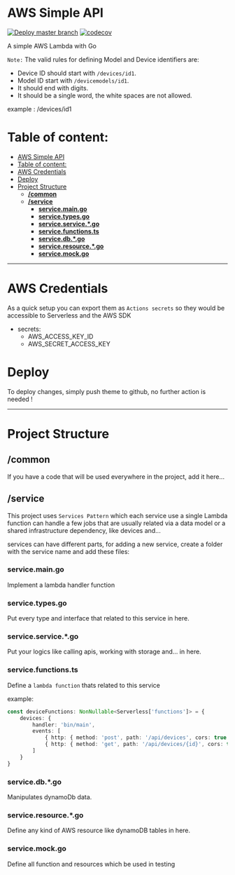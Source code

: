 
# AWS Simple API

[![Deploy master branch](https://github.com/alijany/simpleAPI/actions/workflows/deploy.yml/badge.svg)](https://github.com/alijany/simpleAPI/actions/workflows/deploy.yml)
[![codecov](https://codecov.io/gh/alijany/simpleAPI/branch/master/graph/badge.svg?token=I7SQ62E80I)](https://codecov.io/gh/alijany/simpleAPI)

A simple AWS Lambda with Go

``Note:`` The valid rules for defining Model and Device identifiers are:
  -  Device ID should start with `/devices/id1`.
  -  Model ID start with `/devicemodels/id1`.
  -  It should end with digits.
  -  It should be a single word, the white spaces are not allowed.
  
example : /devices/id1

# Table of content:

- [AWS Simple API](#aws-simple-api)
- [Table of content:](#table-of-content)
- [AWS Credentials](#aws-credentials)
- [Deploy](#deploy)
- [Project Structure](#project-structure)
  - [**/common**](#common)
  - [**/service**](#service)
    - [**service.main.go**](#servicemaingo)
    - [**service.types.go**](#servicetypesgo)
    - [**service.service.*.go**](#serviceservicego)
    - [**service.functions.ts**](#servicefunctionsts)
    - [**service.db.*.go**](#servicedbgo)
    - [**service.resource.*.go**](#serviceresourcego)
    - [**service.mock.go**](#servicemockgo)

---

# AWS Credentials

As a quick setup you can export them as `Actions secrets` so they would be accessible to Serverless and the AWS SDK

* secrets:
  - AWS_ACCESS_KEY_ID
  - AWS_SECRET_ACCESS_KEY

# Deploy

To deploy changes, simply push theme to github, no further action is needed !

---

# Project Structure

## **/common**

If you have a code that will be used everywhere in the project, add it here...

## **/service**

This project uses `Services Pattern` which each service use a single Lambda function can handle a few jobs that are usually related via a data model or a shared infrastructure dependency, like devices and...

services can have different parts, for adding a new service, create a folder with the service name and add these files:

### **service.main.go**
Implement a lambda handler function 

### **service.types.go**
Put every type and interface that related to this service in here.

### **service.service.*.go**
Put your logics like calling apis, working with storage and... in here.

### **service.functions.ts**
Define a `lambda function` thats related to this service

example:

```typescript
const deviceFunctions: NonNullable<Serverless['functions']> = {
    devices: {
        handler: 'bin/main',
        events: [
            { http: { method: 'post', path: '/api/devices', cors: true } },
            { http: { method: 'get', path: '/api/devices/{id}', cors: true } },
        ]
    }
}
```

### **service.db.*.go**
Manipulates dynamoDb data.

### **service.resource.*.go**
Define any kind of AWS resource like dynamoDB tables in here.

### **service.mock.go**
Define all function and resources which be used in testing
